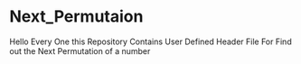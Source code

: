 # Next_Permutaion
Hello Every One this Repository Contains User Defined Header File For Find out the Next Permutation of a number 
